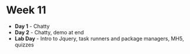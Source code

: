 # Week 11

* **Day 1** - Chatty
* **Day 2** - Chatty, demo at end
* **Lab Day** - Intro to Jquery, task runners and package managers, MH5, quizzes